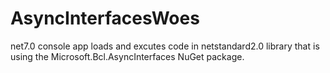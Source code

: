 # AsyncInterfacesWoes
net7.0 console app loads and excutes code in netstandard2.0 library that is using the Microsoft.Bcl.AsyncInterfaces NuGet package.

